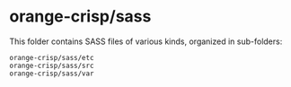# orange-crisp/sass

This folder contains SASS files of various kinds, organized in sub-folders:

    orange-crisp/sass/etc
    orange-crisp/sass/src
    orange-crisp/sass/var
